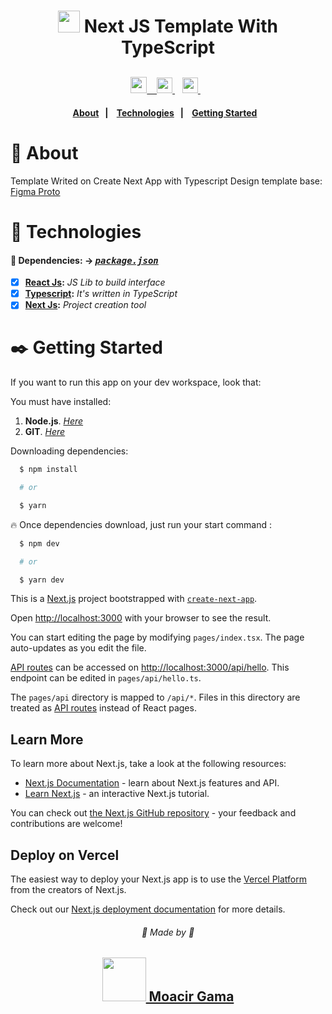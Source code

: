 <h1 align=center>
  <img src="https://ui-lib.com/blog/wp-content/uploads/2021/12/nextjs-boilerplate-logo.png" width=35 height=35 />
  Next JS Template With TypeScript  
</h1>

<div align="center" style="margin-top: 30px;">  
    <a href="https://pt-br.reactjs.org/docs/getting-started.html" target="_blank"  rel="noopener noreferrer">
        <img src="https://img.shields.io/badge/react-%2320232a.svg?style=for-the-badge&logo=react&logoColor=%2361DAFB" height="26" 
    </a> &nbsp;&nbsp;
    <a href="https://nextjs.org/docs/getting-started" target="_blank"  rel="noopener noreferrer" >
        <img src="https://img.shields.io/badge/Next-black?style=for-the-badge&logo=next.js&logoColor=white" height="25"/>
    </a>&nbsp;&nbsp;
     <a href="https://www.typescriptlang.org/" target="_blank"  rel="noopener noreferrer" >
        <img src="https://img.shields.io/badge/typescript-%23007ACC.svg?style=for-the-badge&logo=typescript&logoColor=white" height="25"/>
    </a>&nbsp;&nbsp;
</div>

<h4 align=center>
  <a href="#notebook-about">About</a>&nbsp;&nbsp;&nbsp;|&nbsp;&nbsp;&nbsp;
  <a href="#hammer-technologies">Technologies</a>&nbsp;&nbsp;&nbsp;|&nbsp;&nbsp;&nbsp;
  <a href="#black_nib-getting-started">Getting Started</a>&nbsp;&nbsp;&nbsp;
</h4>

# :notebook: About

Template Writed on Create Next App with Typescript
Design template base: [Figma Proto](https://www.figma.com/file/tAcUO4he80CxDqN032yaxz/Frontend-Test?node-id=0%3A1)
# :hammer: Technologies

#### 📃 Dependencies: -> <i><kbd> [package.json](./package.json) </kbd></i>

- [x] <b>[React Js](https://reactjs.org/):</b> <i>JS Lib to build interface</i>
- [x] <b>[Typescript](https://www.typescriptlang.org/):</b> <i>It's written in TypeScript</i>
- [x] <b>[Next Js](https://nextjs.org/docs/getting-started):</b> <i>Project creation tool </i>

# :black_nib: Getting Started

If you want to run this app on your dev workspace, look that:

You must have installed:

1. **Node.js**. <i>[Here](https://nodejs.org/en/)</i>
2. **GIT**. <i>[Here](https://git-scm.com)</i>

Downloading dependencies:

```bash
  $ npm install

  # or

  $ yarn
```

:fire: Once dependencies download, just run your start command :

```bash
  $ npm dev

  # or

  $ yarn dev
```

This is a [Next.js](https://nextjs.org/) project bootstrapped with [`create-next-app`](https://github.com/vercel/next.js/tree/canary/packages/create-next-app).


Open [http://localhost:3000](http://localhost:3000) with your browser to see the result.

You can start editing the page by modifying `pages/index.tsx`. The page auto-updates as you edit the file.

[API routes](https://nextjs.org/docs/api-routes/introduction) can be accessed on [http://localhost:3000/api/hello](http://localhost:3000/api/hello). This endpoint can be edited in `pages/api/hello.ts`.

The `pages/api` directory is mapped to `/api/*`. Files in this directory are treated as [API routes](https://nextjs.org/docs/api-routes/introduction) instead of React pages.

## Learn More

To learn more about Next.js, take a look at the following resources:

- [Next.js Documentation](https://nextjs.org/docs) - learn about Next.js features and API.
- [Learn Next.js](https://nextjs.org/learn) - an interactive Next.js tutorial.

You can check out [the Next.js GitHub repository](https://github.com/vercel/next.js/) - your feedback and contributions are welcome!

## Deploy on Vercel

The easiest way to deploy your Next.js app is to use the [Vercel Platform](https://vercel.com/new?utm_medium=default-template&filter=next.js&utm_source=create-next-app&utm_campaign=create-next-app-readme) from the creators of Next.js.

Check out our [Next.js deployment documentation](https://nextjs.org/docs/deployment) for more details.

<p align=center> 
  <h6 align=center>💙 Made by 💙</h6> 
  <h2 align=center>
  <a href="https://www.linkedin.com/in/gama-leal">  
    <img src="https://img.shields.io/badge/linkedin-%230077B5.svg?style=for-the-badge&logo=linkedin&logoColor=white" width=70>
    Moacir Gama
  </a>
  </h2>
</p>
